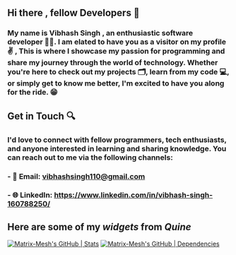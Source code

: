 ## Hi there , fellow Developers 👋
### My name is Vibhash Singh , an enthusiastic software developer 🧑‍💻. I am elated to have you as a visitor on my profile ✌ , This is where I showcase my passion for programming and share my journey through the world of technology. Whether you're here to check out my projects 🗂, learn from my code 💻, or simply get to know me better, I'm excited to have you along for the ride. 😁
 
## Get in Touch 🔍
### I'd love to connect with fellow programmers, tech enthusiasts, and anyone interested in learning and sharing knowledge. You can reach out to me via the following channels:

### - 📧 Email: vibhashsingh110@gmail.com
### - 🌐 LinkedIn: https://www.linkedin.com/in/vibhash-singh-160788250/

## Here are some of my _widgets_ from ***Quine***
[![Matrix-Mesh's GitHub | Stats](https://stats.quine.sh/Matrix-Mesh/github?theme=dark)](https://quine.sh?utm_source=widgets&utm_campaign=Matrix-Mesh)
[![Matrix-Mesh's GitHub | Dependencies](https://stats.quine.sh/Matrix-Mesh/dependencies?theme=dark)](https://quine.sh?utm_source=widgets&utm_campaign=Matrix-Mesh)
